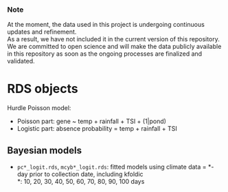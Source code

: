### Note 
At the moment, the data used in this project is undergoing continuous updates and refinement.  
As a result, we have not included it in the current version of this repository.  
We are committed to open science and will make the data publicly available in this repository as soon as the ongoing processes are finalized and validated.  


# RDS objects
Hurdle Poisson model:  
+ Poisson part: gene ~ temp + rainfall + TSI + (1|pond)  
+ Logistic part: absence probability = temp + rainfall + TSI  

## Bayesian models
- `pc*_logit.rds`, `mcyb*_logit.rds`: fitted models using climate data = *-day prior to collection date, including kfoldic  
*: 10, 20, 30, 40, 50, 60, 70, 80, 90, 100 days

